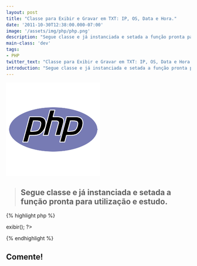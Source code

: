 ```yaml
---
layout: post
title: "Classe para Exibir e Gravar em TXT: IP, OS, Data e Hora."
date: '2011-10-30T12:38:00.000-07:00'
image: '/assets/img/php/php.png'
description: "Segue classe e já instanciada e setada a função pronta para utilização e estudo."
main-class: 'dev'
tags:
- PHP
twitter_text: "Classe para Exibir e Gravar em TXT: IP, OS, Data e Hora."
introduction: "Segue classe e já instanciada e setada a função pronta para utilização e estudo."
---
```


![Classe para Exibir e Gravar em TXT: IP, OS, Data e Hora](/assets/img/php/php.png "Classe para Exibir e Gravar em TXT: IP, OS, Data e Hora")

> ## Segue classe e já instanciada e setada a função pronta para utilização e estudo.

{% highlight php %}
<?php
 class Dados{
 
	 function exibir(){
	 
		 $ip = ($_SERVER['REMOTE_ADDR']);
		 $browser = ($_SERVER['HTTP_USER_AGENT']);
		 $data = date('d/m/Y H:i:s');
		 
		 //ARQUIVO TXT
		 $arquivo = "estatisticas.txt";
		 
		 echo 'Número IP: '.$ip.' ';
		 echo 'Navegador: ';
		 
		 if (strchr($browser, 'Firefox'))
		 {
		  	$nav = 'Firefox ';
		  }
		  elseif (strchr($browser, 'Chromium')){
		  	$nav = 'Chromium ';
		  }
		  	elseif (strchr($browser, 'Chrome')){
		  	$nav = 'Chrome ';
		  }
		  	elseif (strchr($browser, 'Opera')){
		  	$nav = 'Opera ';
		  }
		  	elseif (strchr($browser, 'Windows')){
		  	$nav = 'Internet Explorer ';
		  }else{
		  	$nav = 'Outro Navegador ';
		 }
		 echo $nav.'';
		 echo 'Sistema Operacional:  ';
		 if (strchr($browser, 'Linux')){
		 	$os = 'Linux ';
		 }
		 elseif (strchr($browser, 'Windows')){
		 	$os = 'Windows ';
		 }else{
		 	$os = 'Outro Sistema ';
		 }
		 
		 echo $os.'Data e Hora: '.$data;
		 
		 //PREPARA O CONTEÚDO A SER GRAVADO		 
		 $conteudo = "Ip: $ip\r\nSistema: $os\r\nNavegador: $nav\r\nData e Hora: $data\r\n------\r\n";
		 
		 //TENTA ABRIR O ARQUIVO TXT
		 if (!$abrir = fopen($arquivo, "a")) {
		 	echo "Erro abrindo arquivo ($arquivo)";
		 	exit;
		 }
		 
		 //ESCREVE NO ARQUIVO TXT
		 if (!fwrite($abrir, $conteudo)){
		 	print "Erro escrevendo no arquivo ($arquivo)";
		 	exit;
		 }
		 
		 //FECHA O ARQUIVO
		 fclose($abrir);
		 
	 }//fim da função da exbir();
	 
}//fim da class Dados

 $mostrar = new Dados();
 $mostrar->exibir();
 
?>
{% endhighlight %}

## Comente!
